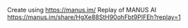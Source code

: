 Create using https://manus.im/ 
Replay of MANUS AI https://manus.im/share/HgXe88StH90ohFbt9PIFEh?replay=1
